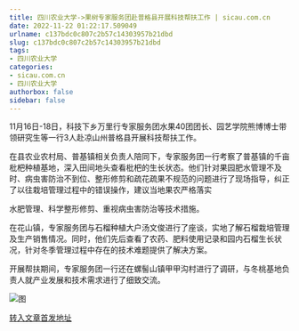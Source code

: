```yaml
---
title: 四川农业大学->果树专家服务团赴普格县开展科技帮扶工作 | sicau.com.cn
date: 2022-11-22 01:22:17.509049
urlname: c137bdc0c807c2b57c14303957b21dbd
slug: c137bdc0c807c2b57c14303957b21dbd
tags: 
- 四川农业大学
categories:
- sicau.com.cn
- 四川农业大学
authorbox: false
sidebar: false
---
```

11月16日-18日，科技下乡万里行专家服务团水果40团团长、园艺学院熊博博士带领研究生等一行3人赴凉山州普格县开展科技帮扶工作。

在县农业农村局、普基镇相关负责人陪同下，专家服务团一行考察了普基镇的千亩枇杷种植基地，深入田间地头查看枇杷的生长状态。他们针对果园肥水管理不及时、病虫害防治不到位、整形修剪和疏花疏果不规范的问题进行了现场指导，纠正了以往栽培管理过程中的错误操作，建议当地果农严格落实
<!--more-->
水肥管理、科学整形修剪、重视病虫害防治等技术措施。

在花山镇，专家服务团与石榴种植大户汤文俊进行了座谈，实地了解石榴栽培管理及生产销售情况。同时，他们先后查看了农药、肥料使用记录和园内石榴生长状况，针对冬季管理过程中存在的技术难题提供了解决方案。

开展帮扶期间，专家服务团一行还在螺髻山镇甲甲沟村进行了调研，与冬桃基地负责人就产业发展和技术需求进行了细致交流。

![图](https://news.sicau.edu.cn/__local/3/41/DE/387D612A44D894827CCC15FDB0E_B0008E14_E3C7F.jpg)

[转入文章首发地址](https://news.sicau.edu.cn/info/1078/70284.htm)